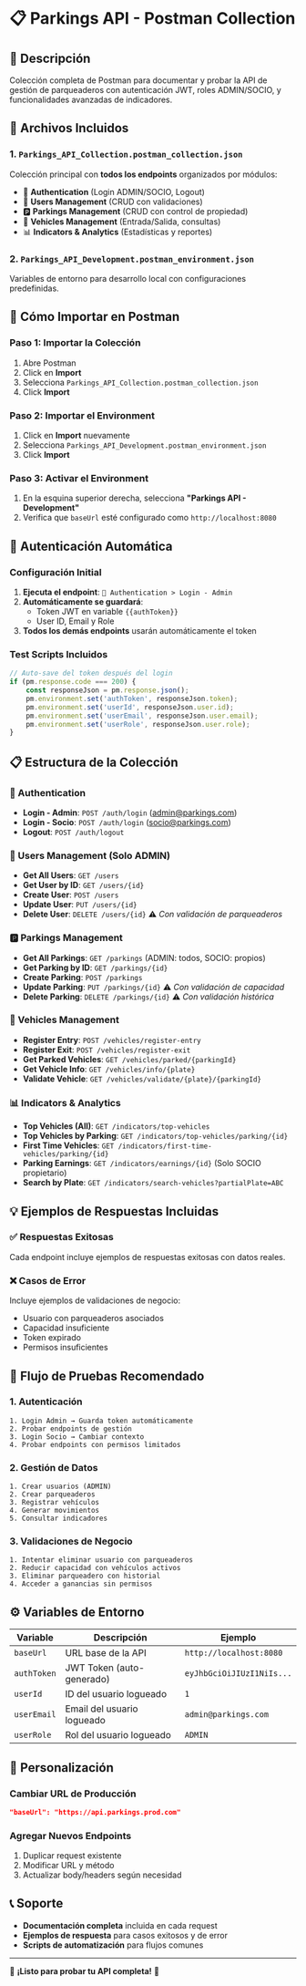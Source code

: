 # 📋 Parkings API - Postman Collection

## 🎯 Descripción
Colección completa de Postman para documentar y probar la API de gestión de parqueaderos con autenticación JWT, roles ADMIN/SOCIO, y funcionalidades avanzadas de indicadores.

## 📁 Archivos Incluidos

### 1. `Parkings_API_Collection.postman_collection.json`
Colección principal con **todos los endpoints** organizados por módulos:

- 🔐 **Authentication** (Login ADMIN/SOCIO, Logout)
- 👥 **Users Management** (CRUD con validaciones)
- 🅿️ **Parkings Management** (CRUD con control de propiedad)
- 🚗 **Vehicles Management** (Entrada/Salida, consultas)
- 📊 **Indicators & Analytics** (Estadísticas y reportes)

### 2. `Parkings_API_Development.postman_environment.json`
Variables de entorno para desarrollo local con configuraciones predefinidas.

## 🚀 Cómo Importar en Postman

### Paso 1: Importar la Colección
1. Abre Postman
2. Click en **Import**
3. Selecciona `Parkings_API_Collection.postman_collection.json`
4. Click **Import**

### Paso 2: Importar el Environment
1. Click en **Import** nuevamente
2. Selecciona `Parkings_API_Development.postman_environment.json`
3. Click **Import**

### Paso 3: Activar el Environment
1. En la esquina superior derecha, selecciona **"Parkings API - Development"**
2. Verifica que `baseUrl` esté configurado como `http://localhost:8080`

## 🔐 Autenticación Automática

### Configuración Initial
1. **Ejecuta el endpoint**: `🔐 Authentication > Login - Admin`
2. **Automáticamente se guardará**:
   - Token JWT en variable `{{authToken}}`
   - User ID, Email y Role
3. **Todos los demás endpoints** usarán automáticamente el token

### Test Scripts Incluidos
```javascript
// Auto-save del token después del login
if (pm.response.code === 200) {
    const responseJson = pm.response.json();
    pm.environment.set('authToken', responseJson.token);
    pm.environment.set('userId', responseJson.user.id);
    pm.environment.set('userEmail', responseJson.user.email);
    pm.environment.set('userRole', responseJson.user.role);
}
```

## 📋 Estructura de la Colección

### 🔐 Authentication
- **Login - Admin**: `POST /auth/login` (admin@parkings.com)
- **Login - Socio**: `POST /auth/login` (socio@parkings.com)  
- **Logout**: `POST /auth/logout`

### 👥 Users Management (Solo ADMIN)
- **Get All Users**: `GET /users`
- **Get User by ID**: `GET /users/{id}`
- **Create User**: `POST /users`
- **Update User**: `PUT /users/{id}`
- **Delete User**: `DELETE /users/{id}` ⚠️ *Con validación de parqueaderos*

### 🅿️ Parkings Management
- **Get All Parkings**: `GET /parkings` (ADMIN: todos, SOCIO: propios)
- **Get Parking by ID**: `GET /parkings/{id}`
- **Create Parking**: `POST /parkings`
- **Update Parking**: `PUT /parkings/{id}` ⚠️ *Con validación de capacidad*
- **Delete Parking**: `DELETE /parkings/{id}` ⚠️ *Con validación histórica*

### 🚗 Vehicles Management
- **Register Entry**: `POST /vehicles/register-entry`
- **Register Exit**: `POST /vehicles/register-exit`
- **Get Parked Vehicles**: `GET /vehicles/parked/{parkingId}`
- **Get Vehicle Info**: `GET /vehicles/info/{plate}`
- **Validate Vehicle**: `GET /vehicles/validate/{plate}/{parkingId}`

### 📊 Indicators & Analytics
- **Top Vehicles (All)**: `GET /indicators/top-vehicles`
- **Top Vehicles by Parking**: `GET /indicators/top-vehicles/parking/{id}`
- **First Time Vehicles**: `GET /indicators/first-time-vehicles/parking/{id}`
- **Parking Earnings**: `GET /indicators/earnings/{id}` (Solo SOCIO propietario)
- **Search by Plate**: `GET /indicators/search-vehicles?partialPlate=ABC`

## 💡 Ejemplos de Respuestas Incluidas

### ✅ Respuestas Exitosas
Cada endpoint incluye ejemplos de respuestas exitosas con datos reales.

### ❌ Casos de Error
Incluye ejemplos de validaciones de negocio:
- Usuario con parqueaderos asociados
- Capacidad insuficiente
- Token expirado
- Permisos insuficientes

## 🎯 Flujo de Pruebas Recomendado

### 1. Autenticación
```
1. Login Admin → Guarda token automáticamente
2. Probar endpoints de gestión
3. Login Socio → Cambiar contexto
4. Probar endpoints con permisos limitados
```

### 2. Gestión de Datos
```
1. Crear usuarios (ADMIN)
2. Crear parqueaderos
3. Registrar vehículos
4. Generar movimientos
5. Consultar indicadores
```

### 3. Validaciones de Negocio
```
1. Intentar eliminar usuario con parqueaderos
2. Reducir capacidad con vehículos activos
3. Eliminar parqueadero con historial
4. Acceder a ganancias sin permisos
```

## ⚙️ Variables de Entorno

| Variable | Descripción | Ejemplo |
|----------|-------------|---------|
| `baseUrl` | URL base de la API | `http://localhost:8080` |
| `authToken` | JWT Token (auto-generado) | `eyJhbGciOiJIUzI1NiIs...` |
| `userId` | ID del usuario logueado | `1` |
| `userEmail` | Email del usuario logueado | `admin@parkings.com` |
| `userRole` | Rol del usuario logueado | `ADMIN` |

## 🔧 Personalización

### Cambiar URL de Producción
```json
"baseUrl": "https://api.parkings.prod.com"
```

### Agregar Nuevos Endpoints
1. Duplicar request existente
2. Modificar URL y método
3. Actualizar body/headers según necesidad

## 📞 Soporte
- **Documentación completa** incluida en cada request
- **Ejemplos de respuesta** para casos exitosos y de error
- **Scripts de automatización** para flujos comunes

---

🚀 **¡Listo para probar tu API completa!** 🚀
